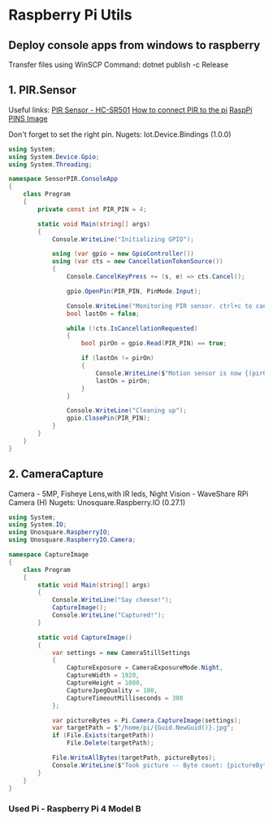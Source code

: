 # Raspberry Pi Utils

## Deploy console apps from windows to raspberry
Transfer files using WinSCP
Command: dotnet publish -c Release


## 1. PIR.Sensor
Useful links:
[PIR Sensor - HC-SR501](https://erelement.com/sensors/pir-sensor?cPath=9_28&zenid=rkqu13tqhksemgsg1tokf4its7)
[How to connect PIR to the pi](https://www.youtube.com/watch?v=Tw0mG4YtsZk)
[RaspPi PINS Image](https://www.raspberrypi-spy.co.uk/wp-content/uploads/2012/06/Raspberry-Pi-GPIO-Header-with-Photo.png)

Don't forget to set the right pin.
Nugets:
Iot.Device.Bindings (1.0.0)
```c#
using System;
using System.Device.Gpio;
using System.Threading;

namespace SensorPIR.ConsoleApp
{
    class Program
    {
        private const int PIR_PIN = 4;

        static void Main(string[] args)
        {
            Console.WriteLine("Initializing GPIO");

            using (var gpio = new GpioController())
            using (var cts = new CancellationTokenSource())
            {
                Console.CancelKeyPress += (s, e) => cts.Cancel();

                gpio.OpenPin(PIR_PIN, PinMode.Input);

                Console.WriteLine("Monitoring PIR sensor. ctrl+c to cancel.");
                bool lastOn = false;

                while (!cts.IsCancellationRequested)
                {
                    bool pirOn = gpio.Read(PIR_PIN) == true;

                    if (lastOn != pirOn)
                    {
                        Console.WriteLine($"Motion sensor is now {(pirOn ? "on" : "off")}");
                        lastOn = pirOn;
                    }
                }

                Console.WriteLine("Cleaning up");
                gpio.ClosePin(PIR_PIN);
            }
        }
    }
}

```

## 2. CameraCapture 
Camera - 5MP, Fisheye Lens,with IR leds, Night Vision - WaveShare RPi Camera (H)
Nugets:
Unosquare.Raspberry.IO (0.27.1)
```c#
using System;
using System.IO;
using Unosquare.RaspberryIO;
using Unosquare.RaspberryIO.Camera;

namespace CaptureImage
{
    class Program
    {
        static void Main(string[] args)
        {
            Console.WriteLine("Say cheese!");
            CaptureImage();
            Console.WriteLine("Captured!");
        }

        static void CaptureImage()
        {
            var settings = new CameraStillSettings
            {
                CaptureExposure = CameraExposureMode.Night,
                CaptureWidth = 1920,
                CaptureHeight = 1080,
                CaptureJpegQuality = 100,
                CaptureTimeoutMilliseconds = 300
            };

            var pictureBytes = Pi.Camera.CaptureImage(settings);
            var targetPath = $"/home/pi/{Guid.NewGuid()}.jpg";
            if (File.Exists(targetPath))
                File.Delete(targetPath);

            File.WriteAllBytes(targetPath, pictureBytes);
            Console.WriteLine($"Took picture -- Byte count: {pictureBytes.Length}");
        }
    }
}

```

### Used Pi - Raspberry Pi 4 Model B
